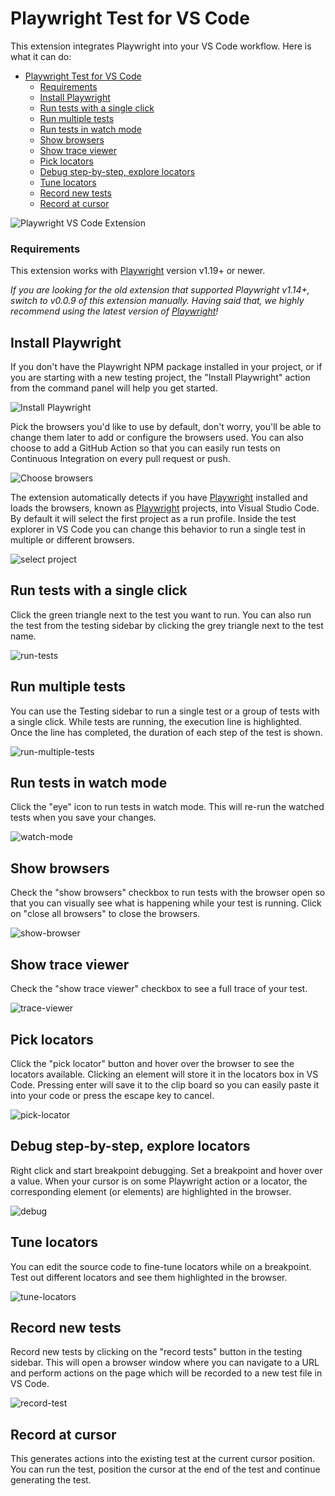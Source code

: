 # Playwright Test for VS Code

This extension integrates Playwright into your VS Code workflow. Here is what it can do:

- [Playwright Test for VS Code](#playwright-test-for-vs-code)
    - [Requirements](#requirements)
  - [Install Playwright](#install-playwright)
  - [Run tests with a single click](#run-tests-with-a-single-click)
  - [Run multiple tests](#run-multiple-tests)
  - [Run tests in watch mode](#run-tests-in-watch-mode)
  - [Show browsers](#show-browsers)
  - [Show trace viewer](#show-trace-viewer)
  - [Pick locators](#pick-locators)
  - [Debug step-by-step, explore locators](#debug-step-by-step-explore-locators)
  - [Tune locators](#tune-locators)
  - [Record new tests](#record-new-tests)
  - [Record at cursor](#record-at-cursor)


![Playwright VS Code Extension](https://github.com/microsoft/playwright-vscode/assets/13063165/400a3f11-a1e8-4fe7-8ae6-b0460142de35)

### Requirements

This extension works with [Playwright] version v1.19+ or newer.

*If you are looking for the old extension that supported Playwright v1.14+, switch to v0.0.9 of this extension manually. Having said that, we highly recommend using the latest version of [Playwright]!*

## Install Playwright

If you don't have the Playwright NPM package installed in your project, or if you are starting with a new testing project, the "Install Playwright" action from the command panel will help you get started.

![Install Playwright](https://github.com/microsoft/playwright-vscode/assets/13063165/716281a0-4206-4f53-ad27-4a6c8fe1c323)

Pick the browsers you'd like to use by default, don't worry, you'll be able to change them later to add or configure the browsers used. You can also choose to add a GitHub Action so that you can easily run tests on Continuous Integration on every pull request or push.

![Choose browsers](https://github.com/microsoft/playwright-vscode/assets/13063165/138a65cb-96f1-41bc-8f3d-0aaff7835920)

The extension automatically detects if you have [Playwright] installed and loads the browsers, known as [Playwright] projects, into Visual Studio Code. By default it will select the first project as a run profile. Inside the test explorer in VS Code you can change this behavior to run a single test in multiple or different browsers.

![select project](https://github.com/microsoft/playwright-vscode/assets/13063165/414f375d-865f-4882-9ca0-070b4a76ce50)

## Run tests with a single click

Click the green triangle next to the test you want to run. You can also run the test from the testing sidebar by clicking the grey triangle next to the test name.

![run-tests](https://github.com/microsoft/playwright-vscode/assets/13063165/08eff858-b2ce-4a8d-8eb3-97feba478e68)

## Run multiple tests

You can use the Testing sidebar to run a single test or a group of tests with a single click. While tests are running, the execution line is highlighted. Once the line has completed, the duration of each step of the test is shown.

![run-multiple-tests](https://github.com/microsoft/playwright-vscode/assets/13063165/542fb6c4-15ee-4f54-b542-215569c83fbf)

## Run tests in watch mode

Click the "eye" icon to run tests in watch mode. This will re-run the watched tests when you save your changes.

![watch-mode](https://github.com/microsoft/playwright-vscode/assets/13063165/fdfb3348-23b2-4127-b4c1-3103dbde7d8a)

## Show browsers

Check the "show browsers" checkbox to run tests with the browser open so that you can visually see what is happening while your test is running. Click on "close all browsers" to close the browsers.

![show-browser](https://github.com/microsoft/playwright-vscode/assets/13063165/3e1ab5bb-8ed2-4032-b6ef-81fc4a38bf8f)

## Show trace viewer

Check the "show trace viewer" checkbox to see a full trace of your test.

![trace-viewer](https://github.com/microsoft/playwright-vscode/assets/13063165/959cb45c-7104-4607-b465-bf74099142c5)

## Pick locators

Click the "pick locator" button and hover over the browser to see the locators available. Clicking an element will store it in the locators box in VS Code. Pressing enter will save it to the clip board so you can easily paste it into your code or press the escape key to cancel.

![pick-locator](https://github.com/microsoft/playwright-vscode/assets/13063165/3bcb9d63-3d78-4e1a-a176-79cb12b39202)

## Debug step-by-step, explore locators

Right click and start breakpoint debugging. Set a breakpoint and hover over a value. When your cursor is on some Playwright action or a locator, the corresponding element (or elements) are highlighted in the browser.

![debug](https://github.com/microsoft/playwright-vscode/assets/13063165/7db9e6d4-f1b3-4794-9f61-270f78e930d8)

## Tune locators

You can edit the source code to fine-tune locators while on a breakpoint. Test out different locators and see them highlighted in the browser.

![tune-locators](https://github.com/microsoft/playwright-vscode/assets/13063165/00d7cd44-e9b0-472d-9f1f-f8882802d73a)

## Record new tests

Record new tests by clicking on the "record tests" button in the testing sidebar. This will open a browser window where you can navigate to a URL and perform actions on the page which will be recorded to a new test file in VS Code.

![record-test](https://github.com/microsoft/playwright-vscode/assets/13063165/841dbc65-35d7-40eb-8df2-5906b7aad4c6)

## Record at cursor

This generates actions into the existing test at the current cursor position. You can run the test, position the cursor at the end of the test and continue generating the test.

[Playwright]: https://playwright.dev "Playwright"
